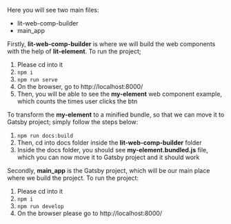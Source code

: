 Here you will see two main files:
- lit-web-comp-builder
- main_app

Firstly, **lit-web-comp-builder** is where we will build the web components with the help of **lit-element**.
To run the project;
1. Please cd into it
2. `npm i`
3. `npm run serve`
4. On the browser, go to http://localhost:8000/
5. Then, you will be able to see the **my-element** web component example, which counts the times user clicks the btn

To transform the **my-element** to a minified bundle, so that we can move it to Gatsby project; simply follow the steps below:
1. `npm run docs:build`
2. Then, cd into docs folder inside the **lit-web-comp-builder** folder
3. Inside the docs folder, you should see **my-element.bundled.js** file, which you can now move it to Gatsby project and it should work

Secondly, **main_app** is the Gatsby project, which will be our main place where we build the project.
To run the project:
1. Please cd into it
2. `npm i`
3. `npm run develop`
4. On the browser please go to http://localhost:8000/
